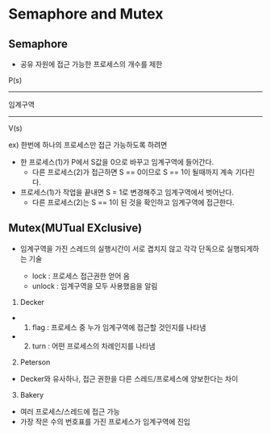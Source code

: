 # Semaphore and Mutex

## Semaphore 
- 공유 자원에 접근 가능한 프로세스의 개수를 제한

P(s)

-----

임계구역

-----

V(s)

ex) 한번에 하나의 프로세스만 접근 가능하도록 하려면
- 한 프로세스(1)가 P에서 S값을 0으로 바꾸고 임계구역에 들어간다.
  - 다른 프로세스(2)가 접근하면 S == 0이므로 S == 1이 될때까지 계속 기다린다.
- 프로세스(1)가 작업을 끝내면 S = 1로 변경해주고 임계구역에서 벗어난다.
  - 다른 프로세스(2)는 S == 1이 된 것을 확인하고 임계구역에 접근한다.

## Mutex(MUTual EXclusive)
- 임계구역을 가진 스레드의 실행시간이 서로 겹치지 않고 각각 단독으로 실행되게하는 기술

  - lock : 프로세스 접근권한 얻어 옴
  - unlock : 임계구역을 모두 사용했음을 알림

1. Decker

  - 1) flag : 프로세스 중 누가 임계구역에 접근할 것인지를 나타냄

  - 2) turn : 어떤 프로세스의 차례인지를 나타냄

2. Peterson
- Decker와 유사하나, 접근 권한을 다른 스레드/프로세스에 양보한다는 차이

3. Bakery
- 여러 프로세스/스레드에 접근 가능
- 가장 작은 수의 번호표를 가진 프로세스가 임계구역에 진입

